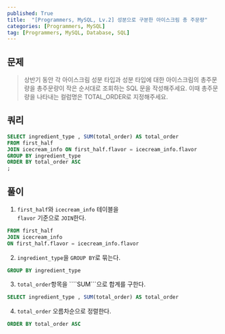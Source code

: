 ```yaml
---
published: True
title:  "[Programmers, MySQL, Lv.2] 성분으로 구분한 아이스크림 총 주문량"
categories: [Programmers, MySQL]
tag: [Programmers, MySQL, Database, SQL]
---
```


## 문제

> 상반기 동안 각 아이스크림 성분 타입과 성분 타입에 대한 아이스크림의 총주문량을 총주문량이 작은 순서대로 조회하는 SQL 문을 작성해주세요. 이때 총주문량을 나타내는 컬럼명은 TOTAL_ORDER로 지정해주세요.

## 쿼리

```sql
SELECT ingredient_type , SUM(total_order) AS total_order
FROM first_half
JOIN icecream_info ON first_half.flavor = icecream_info.flavor
GROUP BY ingredient_type
ORDER BY total_order ASC
;
```

## 풀이

1. ```first_half```와 ```icecream_info``` 테이블을  
```flavor``` 기준으로 ```JOIN```한다.  
```sql
FROM first_half
JOIN icecream_info 
ON first_half.flavor = icecream_info.flavor
```

2. ```ingredient_type```을 ```GROUP BY```로 묶는다.  
```sql
GROUP BY ingredient_type
```

3. ```total_order```항목을 ````SUM```으로 합계를 구한다.
```sql
SELECT ingredient_type , SUM(total_order) AS total_order
```

4. ```total_order``` 오름차순으로 정렬한다.  
```sql
ORDER BY total_order ASC
```